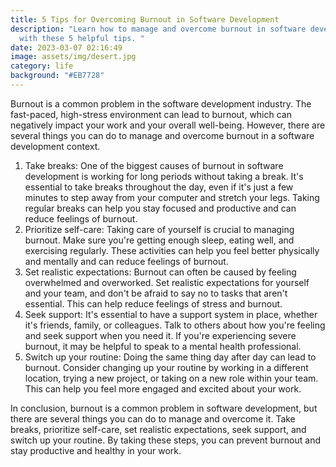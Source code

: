 ```yaml
---
title: 5 Tips for Overcoming Burnout in Software Development
description: "Learn how to manage and overcome burnout in software development
  with these 5 helpful tips. "
date: 2023-03-07 02:16:49
image: assets/img/desert.jpg
category: life
background: "#EB7728"
---
```

Burnout is a common problem in the software development industry. The fast-paced, high-stress environment can lead to burnout, which can negatively impact your work and your overall well-being. However, there are several things you can do to manage and overcome burnout in a software development context.

1. Take breaks: One of the biggest causes of burnout in software development is working for long periods without taking a break. It's essential to take breaks throughout the day, even if it's just a few minutes to step away from your computer and stretch your legs. Taking regular breaks can help you stay focused and productive and can reduce feelings of burnout.
2. Prioritize self-care: Taking care of yourself is crucial to managing burnout. Make sure you're getting enough sleep, eating well, and exercising regularly. These activities can help you feel better physically and mentally and can reduce feelings of burnout.
3. Set realistic expectations: Burnout can often be caused by feeling overwhelmed and overworked. Set realistic expectations for yourself and your team, and don't be afraid to say no to tasks that aren't essential. This can help reduce feelings of stress and burnout.
4. Seek support: It's essential to have a support system in place, whether it's friends, family, or colleagues. Talk to others about how you're feeling and seek support when you need it. If you're experiencing severe burnout, it may be helpful to speak to a mental health professional.
5. Switch up your routine: Doing the same thing day after day can lead to burnout. Consider changing up your routine by working in a different location, trying a new project, or taking on a new role within your team. This can help you feel more engaged and excited about your work.

In conclusion, burnout is a common problem in software development, but there are several things you can do to manage and overcome it. Take breaks, prioritize self-care, set realistic expectations, seek support, and switch up your routine. By taking these steps, you can prevent burnout and stay productive and healthy in your work.